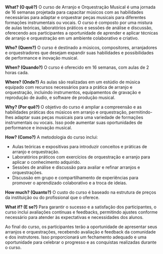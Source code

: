 
**What? (O quê?)** O curso de Arranjo e Orquestração Musical é uma jornada de 16 semanas projetada para capacitar músicos com as habilidades necessárias para adaptar e orquestrar peças musicais para diferentes formações instrumentais ou vocais. O curso é composto por uma mistura de aulas teóricas, laboratórios práticos e sessões de análise e discussão, oferecendo aos participantes a oportunidade de aprender e aplicar técnicas de arranjo e orquestração em um ambiente colaborativo e criativo.

**Who? (Quem?)** O curso é destinado a músicos, compositores, arranjadores e orquestradores que desejam expandir suas habilidades e possibilidades de performance e inovação musical.

**When? (Quando?)** O curso é oferecido em 16 semanas, com aulas de 2 horas cada.

**Where? (Onde?)** As aulas são realizadas em um estúdio de música equipado com recursos necessários para a prática de arranjo e orquestração, incluindo instrumentos, equipamentos de gravação e reprodução de áudio, e software de produção musical.

**Why? (Por quê?)** O objetivo do curso é ampliar a compreensão e as habilidades práticas dos músicos em arranjo e orquestração, permitindo-lhes adaptar suas peças musicais para uma variedade de formações instrumentais ou vocais. Isso pode aumentar suas oportunidades de performance e inovação musical.

**How? (Como?)** A metodologia do curso inclui:

- Aulas teóricas e expositivas para introduzir conceitos e práticas de arranjo e orquestração.
- Laboratórios práticos com exercícios de orquestração e arranjo para aplicar o conhecimento adquirido.
- Sessões de análise e discussão para avaliar e refinar arranjos e orquestrações.
- Discussão em grupo e compartilhamento de experiências para promover o aprendizado colaborativo e a troca de ideias.

**How much? (Quanto?)** O custo do curso é baseado na estrutura de preços da instituição ou do profissional que o oferece.

**What if? (E se?)** Para garantir o sucesso e a satisfação dos participantes, o curso inclui avaliações contínuas e feedbacks, permitindo ajustes conforme necessário para atender às expectativas e necessidades dos alunos.

Ao final do curso, os participantes terão a oportunidade de apresentar seus arranjos e orquestrações, recebendo avaliação e feedback da comunidade e dos instrutores. Isso proporcionará um fechamento adequado e uma oportunidade para celebrar o progresso e as conquistas realizadas durante o curso.